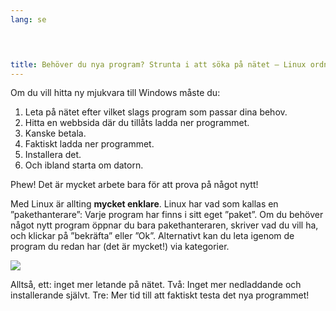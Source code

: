 ```yaml
---
lang: se
﻿



title: Behöver du nya program? Strunta i att söka på nätet – Linux ordnar det åt dig.
---
```


Om du vill hitta ny mjukvara till Windows måste du:

<ol>
<li>Leta på nätet efter vilket slags program som passar dina behov.</li>
<li>Hitta en webbsida där du tillåts ladda ner programmet.</li>
<li>Kanske betala.</li>
<li>Faktiskt ladda ner programmet.</li>
<li>Installera det.</li>
<li>Och ibland starta om datorn.</li>
</ol>

Phew! Det är mycket arbete bara för att prova på något nytt!

Med Linux är allting <b>mycket enklare</b>. Linux har vad som kallas en ”pakethanterare”: Varje program har finns i sitt eget ”paket”. Om du behöver något nytt program öppnar du bara pakethanteraren, skriver vad du vill ha, och klickar på ”bekräfta” eller ”Ok”. Alternativt kan du leta igenom de program du redan har (det är mycket!) via kategorier.

<img src="Images/synaptic.png" />

Alltså, ett: inget mer letande på nätet. Två: Inget mer nedladdande och installerande självt. Tre: Mer tid till att faktiskt testa det nya programmet!




